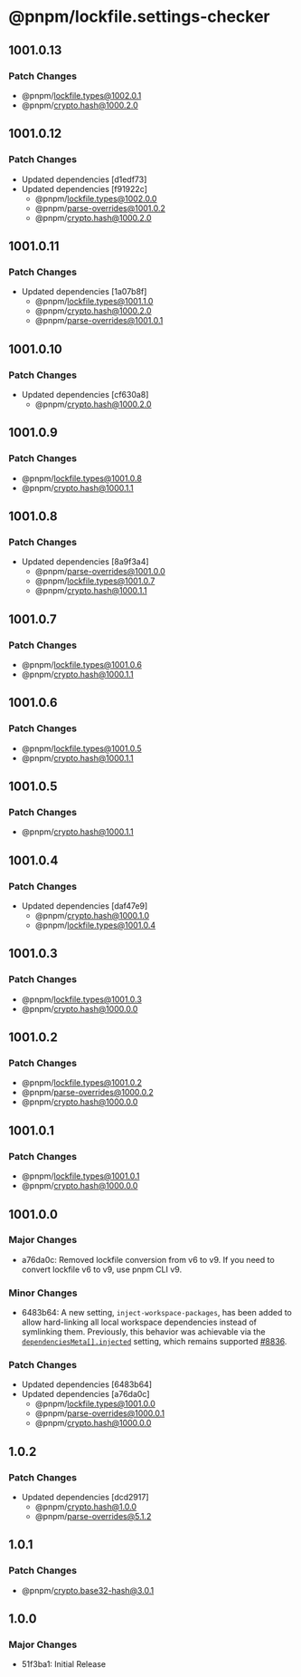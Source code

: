 # @pnpm/lockfile.settings-checker

## 1001.0.13

### Patch Changes

- @pnpm/lockfile.types@1002.0.1
- @pnpm/crypto.hash@1000.2.0

## 1001.0.12

### Patch Changes

- Updated dependencies [d1edf73]
- Updated dependencies [f91922c]
  - @pnpm/lockfile.types@1002.0.0
  - @pnpm/parse-overrides@1001.0.2
  - @pnpm/crypto.hash@1000.2.0

## 1001.0.11

### Patch Changes

- Updated dependencies [1a07b8f]
  - @pnpm/lockfile.types@1001.1.0
  - @pnpm/crypto.hash@1000.2.0
  - @pnpm/parse-overrides@1001.0.1

## 1001.0.10

### Patch Changes

- Updated dependencies [cf630a8]
  - @pnpm/crypto.hash@1000.2.0

## 1001.0.9

### Patch Changes

- @pnpm/lockfile.types@1001.0.8
- @pnpm/crypto.hash@1000.1.1

## 1001.0.8

### Patch Changes

- Updated dependencies [8a9f3a4]
  - @pnpm/parse-overrides@1001.0.0
  - @pnpm/lockfile.types@1001.0.7
  - @pnpm/crypto.hash@1000.1.1

## 1001.0.7

### Patch Changes

- @pnpm/lockfile.types@1001.0.6
- @pnpm/crypto.hash@1000.1.1

## 1001.0.6

### Patch Changes

- @pnpm/lockfile.types@1001.0.5
- @pnpm/crypto.hash@1000.1.1

## 1001.0.5

### Patch Changes

- @pnpm/crypto.hash@1000.1.1

## 1001.0.4

### Patch Changes

- Updated dependencies [daf47e9]
  - @pnpm/crypto.hash@1000.1.0
  - @pnpm/lockfile.types@1001.0.4

## 1001.0.3

### Patch Changes

- @pnpm/lockfile.types@1001.0.3
- @pnpm/crypto.hash@1000.0.0

## 1001.0.2

### Patch Changes

- @pnpm/lockfile.types@1001.0.2
- @pnpm/parse-overrides@1000.0.2
- @pnpm/crypto.hash@1000.0.0

## 1001.0.1

### Patch Changes

- @pnpm/lockfile.types@1001.0.1
- @pnpm/crypto.hash@1000.0.0

## 1001.0.0

### Major Changes

- a76da0c: Removed lockfile conversion from v6 to v9. If you need to convert lockfile v6 to v9, use pnpm CLI v9.

### Minor Changes

- 6483b64: A new setting, `inject-workspace-packages`, has been added to allow hard-linking all local workspace dependencies instead of symlinking them. Previously, this behavior was achievable via the [`dependenciesMeta[].injected`](https://pnpm.io/package_json#dependenciesmetainjected) setting, which remains supported [#8836](https://github.com/pnpm/pnpm/pull/8836).

### Patch Changes

- Updated dependencies [6483b64]
- Updated dependencies [a76da0c]
  - @pnpm/lockfile.types@1001.0.0
  - @pnpm/parse-overrides@1000.0.1
  - @pnpm/crypto.hash@1000.0.0

## 1.0.2

### Patch Changes

- Updated dependencies [dcd2917]
  - @pnpm/crypto.hash@1.0.0
  - @pnpm/parse-overrides@5.1.2

## 1.0.1

### Patch Changes

- @pnpm/crypto.base32-hash@3.0.1

## 1.0.0

### Major Changes

- 51f3ba1: Initial Release

